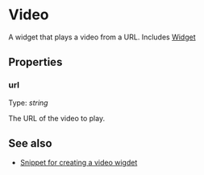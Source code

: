 ---
---
# Video

A widget that plays a video from a URL.
Includes [Widget](Widget.md)

## Properties

### url

Type: *string*

The URL of the video to play.


## See also

- [Snippet for creating a video wigdet](https://github.com/eclipsesource/tabris-js/blob/v1.9.0/snippets/video/video.js)
